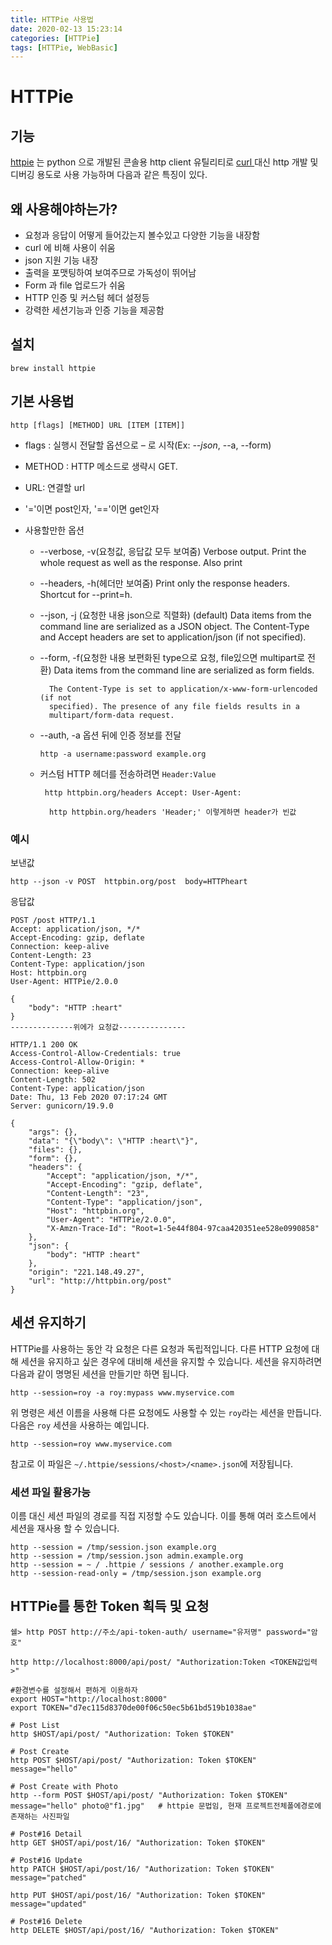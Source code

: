 ```yaml
---
title: HTTPie 사용법
date: 2020-02-13 15:23:14
categories: [HTTPie]
tags: [HTTPie, WebBasic]
---
```


# HTTPie

## 기능

[httpie](https://github.com/jkbrzt/httpie) 는 python 으로 개발된 콘솔용 http client 유틸리티로 [curl ](https://www.lesstif.com/pages/viewpage.action?pageId=14745703)대신 http 개발 및 디버깅 용도로 사용 가능하며 다음과 같은 특징이 있다.

## 왜 사용해야하는가?

- 요청과 응답이 어떻게 들어갔는지 볼수있고 다양한 기능을 내장함
- curl 에 비해 사용이 쉬움
- json 지원 기능 내장
- 출력을 포맷팅하여 보여주므로 가독성이 뛰어남
- Form 과 file 업로드가 쉬움
- HTTP 인증 및 커스텀 헤더 설정등
- 강력한 세션기능과 인증 기능을 제공함

## 설치

```
brew install httpie
```

## 기본 사용법

```
http [flags] [METHOD] URL [ITEM [ITEM]]
```

- flags : 실행시 전달할 옵션으로 *–* 로 시작(Ex: *--json*, --a, --form)
- METHOD : HTTP 메소드로 생략시 GET.
- URL: 연결할 url
-  '='이면 post인자, '=='이면 get인자

- 사용할만한 옵션

  - --verbose, -v(요청값, 응답값 모두 보여줌)
          Verbose output. Print the whole request as well as the response. Also print

  - --headers, -h(헤더만 보여줌)
          Print only the response headers. Shortcut for --print=h.

  - --json, -j (요청한 내용 json으로 직렬화)
          (default) Data items from the command line are serialized as a JSON object.
          The Content-Type and Accept headers are set to application/json
          (if not specified).

  - --form, -f(요청한 내용 보편화된 type으로 요청, file있으면 multipart로 전환)
          Data items from the command line are serialized as form fields.

          The Content-Type is set to application/x-www-form-urlencoded (if not
          specified). The presence of any file fields results in a
          multipart/form-data request.

  - --auth, -a 옵션 뒤에 인증 정보를 전달

    ```
    http -a username:password example.org
    ```

  - 커스텀 HTTP 헤더를 전송하려면 `Header:Value`

    ```
     http httpbin.org/headers Accept: User-Agent:
     
      http httpbin.org/headers 'Header;' 이렇게하면 header가 빈값
    ```

    

### 예시 

보낸값

```
http --json -v POST  httpbin.org/post  body=HTTPheart 
```

응답값

```
POST /post HTTP/1.1
Accept: application/json, */*
Accept-Encoding: gzip, deflate
Connection: keep-alive
Content-Length: 23
Content-Type: application/json
Host: httpbin.org
User-Agent: HTTPie/2.0.0

{
    "body": "HTTP :heart"
}
--------------위에가 요청값---------------

HTTP/1.1 200 OK
Access-Control-Allow-Credentials: true
Access-Control-Allow-Origin: *
Connection: keep-alive
Content-Length: 502
Content-Type: application/json
Date: Thu, 13 Feb 2020 07:17:24 GMT
Server: gunicorn/19.9.0

{
    "args": {},
    "data": "{\"body\": \"HTTP :heart\"}",
    "files": {},
    "form": {},
    "headers": {
        "Accept": "application/json, */*",
        "Accept-Encoding": "gzip, deflate",
        "Content-Length": "23",
        "Content-Type": "application/json",
        "Host": "httpbin.org",
        "User-Agent": "HTTPie/2.0.0",
        "X-Amzn-Trace-Id": "Root=1-5e44f804-97caa420351ee528e0990858"
    },
    "json": {
        "body": "HTTP :heart"
    },
    "origin": "221.148.49.27",
    "url": "http://httpbin.org/post"
}
```

## 세션 유지하기

HTTPie를 사용하는 동안 각 요청은 다른 요청과 독립적입니다. 다른 HTTP 요청에 대해 세션을 유지하고 싶은 경우에 대비해 세션을 유지할 수 있습니다. 세션을 유지하려면 다음과 같이 명명된 세션을 만들기만 하면 됩니다.

```
http --session=roy -a roy:mypass www.myservice.com
```

위 명령은 세션 이름을 사용해 다른 요청에도 사용할 수 있는 `roy`라는 세션을 만듭니다. 다음은 `roy` 세션을 사용하는 예입니다.

```
http --session=roy www.myservice.com
```

참고로 이 파일은  `~/.httpie/sessions/<host>/<name>.json`에 저장됩니다.

### 세션 파일 활용가능

이름 대신 세션 파일의 경로를 직접 지정할 수도 있습니다. 이를 통해 여러 호스트에서 세션을 재사용 할 수 있습니다.

```
http --session = /tmp/session.json example.org
http --session = /tmp/session.json admin.example.org
http --session = ~ / .httpie / sessions / another.example.org
http --session-read-only = /tmp/session.json example.org
```

## HTTPie**를 통한** Token 획득 및 요청

```
쉘> http POST http://주소/api-token-auth/ username="유저명" password="암호"
```

```
http http://localhost:8000/api/post/ "Authorization:Token <TOKEN값입력>"
```

```
#환경변수를 설정해서 편하게 이용하자
export HOST="http://localhost:8000"
export TOKEN="d7ec115d8370de00f06c50ec5b61bd519b1038ae" 

# Post List
http $HOST/api/post/ "Authorization: Token $TOKEN"

# Post Create
http POST $HOST/api/post/ "Authorization: Token $TOKEN" message="hello" 

# Post Create with Photo
http --form POST $HOST/api/post/ "Authorization: Token $TOKEN" message="hello" photo@"f1.jpg"   # httpie 문법임, 현재 프로젝트전체폴에경로에존재하는 사진파일

# Post#16 Detail
http GET $HOST/api/post/16/ "Authorization: Token $TOKEN"

# Post#16 Update
http PATCH $HOST/api/post/16/ "Authorization: Token $TOKEN" message="patched" 

http PUT $HOST/api/post/16/ "Authorization: Token $TOKEN" message="updated"

# Post#16 Delete
http DELETE $HOST/api/post/16/ "Authorization: Token $TOKEN"
```

